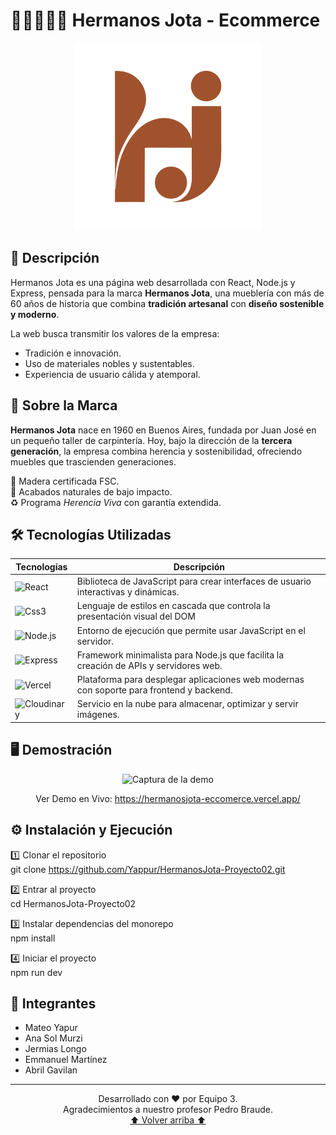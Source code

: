 # 👨🏽‍🤝‍👨🏻 Hermanos Jota - Ecommerce

<div align="center">

<img src="/client/public/logo.svg" alt="Logo Hermanos Jota" width="300"/>

</div>

## 🚀 Descripción

Hermanos Jota es una página web desarrollada con React, Node.js y Express, pensada para la marca **Hermanos Jota**, una mueblería con más de 60 años de historia que combina **tradición artesanal** con **diseño sostenible y moderno**.  

La web busca transmitir los valores de la empresa:  
- Tradición e innovación.  
- Uso de materiales nobles y sustentables.  
- Experiencia de usuario cálida y atemporal.  

## 📖 Sobre la Marca  

**Hermanos Jota** nace en 1960 en Buenos Aires, fundada por Juan José en un pequeño taller de carpintería. Hoy, bajo la dirección de la **tercera generación**, la empresa combina herencia y sostenibilidad, ofreciendo muebles que trascienden generaciones.  

🌳 Madera certificada FSC.  
🌱 Acabados naturales de bajo impacto.  
♻️ Programa *Herencia Viva* con garantía extendida.  

## 🛠️ Tecnologías Utilizadas

<div align="center">

| Tecnologías                 | Descripción                                                      |
| -------------------------- | ---------------------------------------------------------------- |
| ![React](https://img.shields.io/badge/React-20232A?style=for-the-badge&logo=react&logoColor=61DAFB)                  | Biblioteca de JavaScript para crear interfaces de usuario interactivas y dinámicas.|
| ![Css3](https://img.shields.io/badge/CSS3-1572B6?style=for-the-badge&logo=css3&logoColor=white)           | Lenguaje de estilos en cascada que controla la presentación visual del DOM             |
| ![Node.js](https://img.shields.io/badge/Node.js-339933?style=for-the-badge&logo=nodedotjs&logoColor=white)                 | Entorno de ejecución que permite usar JavaScript en el servidor.                   |
| ![Express](https://img.shields.io/badge/Express%20js-000000?style=for-the-badge&logo=express&logoColor=white)                 | Framework minimalista para Node.js que facilita la creación de APIs y servidores web.                   |
| ![Vercel](https://img.shields.io/badge/Vercel-000000?style=for-the-badge&logo=vercel&logoColor=white)                 | Plataforma para desplegar aplicaciones web modernas con soporte para frontend y backend.                   |
| ![Cloudinary](https://img.shields.io/badge/Cloudinary-3448C5?style=for-the-badge&logo=Cloudinary&logoColor=white)                 | Servicio en la nube para almacenar, optimizar y servir imágenes.                   |

</div>

## 🖥️ Demostración

<div align="center">

<img src="" alt="Captura de la demo" width="600"/>

Ver Demo en Vivo: https://hermanosjota-eccomerce.vercel.app/

</div>

## ⚙️ Instalación y Ejecución

1️⃣ Clonar el repositorio <br/>
git clone https://github.com/Yappur/HermanosJota-Proyecto02.git

2️⃣ Entrar al proyecto <br/>
cd HermanosJota-Proyecto02

3️⃣ Instalar dependencias del monorepo <br/>
npm install

4️⃣ Iniciar el proyecto <br/>
npm run dev

## 💬 Integrantes
- Mateo Yapur
- Ana Sol Murzi
- Jermias Longo
- Emmanuel Martínez
- Abril Gavilan

---

<div align="center">
  
Desarrollado con ❤️ por Equipo 3. 
<br/> Agradecimientos a nuestro profesor Pedro Braude. <br/>
<a href="#-hermanos-jota">⬆️ Volver arriba ⬆️</a>
  
<div/>
